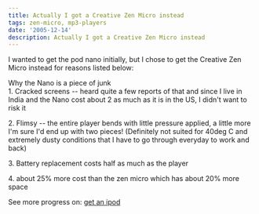 ```yaml
---
title: Actually I got a Creative Zen Micro instead
tags: zen-micro, mp3-players
date: '2005-12-14'
description: Actually I got a Creative Zen Micro instead
---
```


I wanted to get the pod nano initially, but I chose to get the Creative Zen Micro instead for reasons listed below:

Why the Nano is a piece of junk  
1\. Cracked screens -- heard quite a few reports of that and since I live in India and the Nano cost about 2 as much as it is in the US, I didn't want to risk it

2\. Flimsy -- the entire player bends with little pressure applied, a little more I'm sure I'd end up with two pieces! (Definitely not suited for 40deg C and extremely dusty conditions that I have to go through everyday to work and back)

3\. Battery replacement costs half as much as the player

4\. about 25% more cost than the zen micro which has about 20% more space

See more progress on: [get an ipod][0]


[0]: http://www.43things.com/people/progress/shvelmur?on=471701
